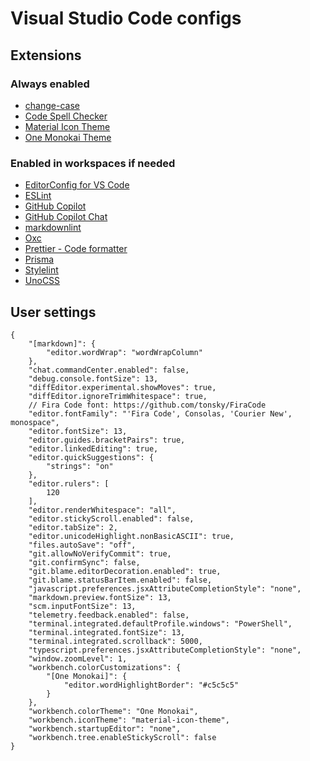 # Visual Studio Code configs

## Extensions

### Always enabled

* [change-case](https://marketplace.visualstudio.com/items?itemName=wmaurer.change-case)
* [Code Spell Checker](https://marketplace.visualstudio.com/items?itemName=streetsidesoftware.code-spell-checker)
* [Material Icon Theme](https://marketplace.visualstudio.com/items?itemName=PKief.material-icon-theme)
* [One Monokai Theme](https://marketplace.visualstudio.com/items?itemName=azemoh.one-monokai)

### Enabled in workspaces if needed

* [EditorConfig for VS Code](https://marketplace.visualstudio.com/items?itemName=EditorConfig.EditorConfig)
* [ESLint](https://marketplace.visualstudio.com/items?itemName=dbaeumer.vscode-eslint)
* [GitHub Copilot](https://marketplace.visualstudio.com/items?itemName=GitHub.copilot)
* [GitHub Copilot Chat](https://marketplace.visualstudio.com/items?itemName=GitHub.copilot-chat)
* [markdownlint](https://marketplace.visualstudio.com/items?itemName=DavidAnson.vscode-markdownlint)
* [Oxc](https://marketplace.visualstudio.com/items?itemName=oxc.oxc-vscode)
* [Prettier - Code formatter](https://marketplace.visualstudio.com/items?itemName=esbenp.prettier-vscode)
* [Prisma](https://marketplace.visualstudio.com/items?itemName=Prisma.prisma)
* [Stylelint](https://marketplace.visualstudio.com/items?itemName=stylelint.vscode-stylelint)
* [UnoCSS](https://marketplace.visualstudio.com/items?itemName=antfu.unocss)

## User settings

```jsonc
{
	"[markdown]": {
		"editor.wordWrap": "wordWrapColumn"
	},
	"chat.commandCenter.enabled": false,
	"debug.console.fontSize": 13,
	"diffEditor.experimental.showMoves": true,
	"diffEditor.ignoreTrimWhitespace": true,
	// Fira Code font: https://github.com/tonsky/FiraCode
	"editor.fontFamily": "'Fira Code', Consolas, 'Courier New', monospace",
	"editor.fontSize": 13,
	"editor.guides.bracketPairs": true,
	"editor.linkedEditing": true,
	"editor.quickSuggestions": {
		"strings": "on"
	},
	"editor.rulers": [
		120
	],
	"editor.renderWhitespace": "all",
	"editor.stickyScroll.enabled": false,
	"editor.tabSize": 2,
	"editor.unicodeHighlight.nonBasicASCII": true,
	"files.autoSave": "off",
	"git.allowNoVerifyCommit": true,
	"git.confirmSync": false,
	"git.blame.editorDecoration.enabled": true,
	"git.blame.statusBarItem.enabled": false,
	"javascript.preferences.jsxAttributeCompletionStyle": "none",
	"markdown.preview.fontSize": 13,
	"scm.inputFontSize": 13,
	"telemetry.feedback.enabled": false,
	"terminal.integrated.defaultProfile.windows": "PowerShell",
	"terminal.integrated.fontSize": 13,
	"terminal.integrated.scrollback": 5000,
	"typescript.preferences.jsxAttributeCompletionStyle": "none",
	"window.zoomLevel": 1,
	"workbench.colorCustomizations": {
		"[One Monokai]": {
			"editor.wordHighlightBorder": "#c5c5c5"
		}
	},
	"workbench.colorTheme": "One Monokai",
	"workbench.iconTheme": "material-icon-theme",
	"workbench.startupEditor": "none",
	"workbench.tree.enableStickyScroll": false
}
```
